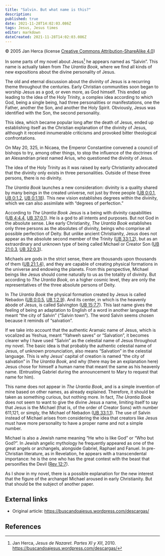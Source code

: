 ```yaml
---
title: "Salvin. But what name is this?"
description: 
published: true
date: 2021-11-28T14:02:03.086Z
tags: Jesus, Jesus times
editor: markdown
dateCreated: 2021-11-28T14:02:03.086Z
---
```


<p class="v-card v-sheet theme--light gray lighten-3 px-2">© 2005 Jan Herca (license <a href="/en/license">Creative Commons Attribution-ShareAlike 4.0</a>)</p>

In some parts of my novel about Jesus[^1] he appears named as “Salvin”. This name is actually taken from _The Urantia Book_, where we find all kinds of new expositions about the divine personality of Jesus. 

The old and eternal discussion about the divinity of Jesus is a recurring theme throughout the centuries. Early Christian communities soon began to worship Jesus as a god, or even more, as God himself. This ended up leading to the idea of ​​the Holy Trinity, a complex idea according to which God, being a single being, had three personalities or manifestations, one the Father, another the Son, and another the Holy Spirit. Obviously, Jesus was identified with the Son, the second personality.

This idea, which became popular long after the death of Jesus, ended up establishing itself as the Christian explanation of the divinity of Jesus, although it received innumerable criticisms and provoked bitter theological confrontations. 

On May 20, 325, in Nicaea, the Emperor Constantine convened a council of bishops to try, among other things, to stop the influence of the doctrines of an Alexandrian priest named Arius, who questioned the divinity of Jesus. 

The idea of ​​the Holy Trinity as it was raised by early Christianity advocated that the divinity only exists in three personalities. Outside of these three persons, there is no divinity.

_The Urantia Book_ launches a new consideration: divinity is a quality shared by many beings in the created universe, not just by three people (<a id="a22_144"></a>[UB 0:0.1](/en/The_Urantia_Book/0#p0_1), <a id="a22_185"></a>[UB 0:1.2](/en/The_Urantia_Book/0#p1_2), <a id="a22_226"></a>[UB 0:1.18](/en/The_Urantia_Book/0#p1_18)). This new vision establishes degrees within the divinity, which we can also assimilate with “degrees of perfection.”

According to _The Urantia Book_ Jesus is a being with divinity capabilities (<a id="a24_77"></a>[UB 4:4.4](/en/The_Urantia_Book/4#p4_4), <a id="a24_118"></a>[UB 37:0.1](/en/The_Urantia_Book/37#p0_1)). He is a god to all intents and purposes. But not God in the absolute sense. Like early Christianity, _The Urantia Book_ establishes only three persons as the absolutes of divinity, beings who comprise all possible perfection of Deity. But unlike ancient Christianity, Jesus does not appear as the absolute second member of the Trinity (<a id="a24_498"></a>[UB 33:1.2](/en/The_Urantia_Book/33#p1_2)), but as an extraordinary and unknown type of being called Michael or Creator Son (<a id="a24_623"></a>[UB 21:0.3](/en/The_Urantia_Book/21#p0_3), <a id="a24_666"></a>[UB 32:0.3](/en/The_Urantia_Book/32#p0_3)).

Michaels are gods in the strict sense, there are thousands upon thousands of them (<a id="a26_83"></a>[UB 21:1.4](/en/The_Urantia_Book/21#p1_4)), and they are capable of creating physical formations in the universe and endowing the planets. From this perspective, Michael beings like Jesus should come naturally to us as the totality of divinity. But according to _The Urantia Book_, on a higher cosmic level, they are only the representatives of the three absolute persons of Deity.

In _The Urantia Book_ the physical formation created by Jesus is called Nebadon (<a id="a28_81"></a>[UB 0:0.5](/en/The_Urantia_Book/0#p0_5), <a id="a28_122"></a>[UB 1:2.9](/en/The_Urantia_Book/1#p2_9)). And its center, in which is the heavenly abode of Jesus, is called Salvington (<a id="a28_243"></a>[UB 15:7.7](/en/The_Urantia_Book/15#p7_7)). This last name gives the feeling of being an adaptation to English of a word in another language that meant “the city of Salvin” (“Salvin town”). The word Salvin seems chosen because it reminds of “salvation”.

If we take into account that the authentic Aramaic name of Jesus, which is vocalized as Yeshua, meant “Yahweh saves” or “Salvation”, it becomes clearer why I have used “Salvin” as the celestial name of Jesus throughout my novel. The basic idea is that probably the authentic celestial name of Jesus, of unknown pronunciation, also means “Salvation” in the celestial language. This is why Jesus' capital of creation is named “the city of salvation” in _The Urantia Book_, and why (there may be an explanation here) Jesus chose for himself a human name that meant the same as his heavenly name. (Entrusting Gabriel during the announcement to Mary to request that name for him).

This name does not appear in _The Urantia Book_, and is a simple invention of mine based on other names, as already explained. Therefore, it should be taken as something curious, but nothing more. In fact, _The Urantia Book_ does not seem to want to give the divine Jesus a name, limiting itself to say that Jesus is the Michael (that is, of the order of Creator Sons) with number 611,121, or simply, the Michael of Nebadon (<a id="a32_425"></a>[UB 33:1.1](/en/The_Urantia_Book/33#p1_1)). The use of Salvin instead of Michael arises from considering the idea that creators like Jesus must have more personality to have a proper name and not a simple number.

Michael is also a Jewish name meaning “He who is like God” or “Who but God?”. In Jewish angelic mythology he frequently appeared as one of the great angels or archangels, alongside Gabriel, Raphael and Fanuel. In pre-Christian literature, as in Revelation, he appears with a transcendental importance: he is the one who has the great contest with the beast that personifies the Devil ([Rev 12:7](/en/Bible/Revelation/12#v7)). 

As I show in my novel, there is a possible explanation for the new interest that the figure of the archangel Michael aroused in early Christianity. But that should be the subject of another paper. 

## External links

* Original article: https://buscandoajesus.wordpress.com/descargas/

## References

[^1]: Jan Herca, _Jesus de Nazaret. Partes XI y XII_, 2010. https://buscandoajesus.wordpress.com/descargas/
